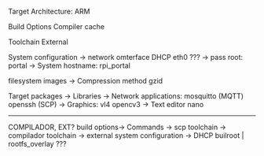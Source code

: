 Target Architecture:
    ARM

 Build Options
     Compiler cache

Toolchain
    External

System configuration
-> network omterface DHCP
    eth0 ??? 
-> pass root:
       portal
-> System hostname:
      rpi_portal

filesystem images -> Compression method
    gzid

Target packages -> Libraries
-> Network applications:
       mosquitto (MQTT)
       openssh (SCP)
-> Graphics:
       vl4
       opencv3
-> Text editor
      nano

-------------------------------------------------------
COMPILADOR, EXT?
build options-> Commands -> scp
toolchain -> compilador
toolchain -> external
system configuration -> DHCP
builroot | rootfs_overlay ???
